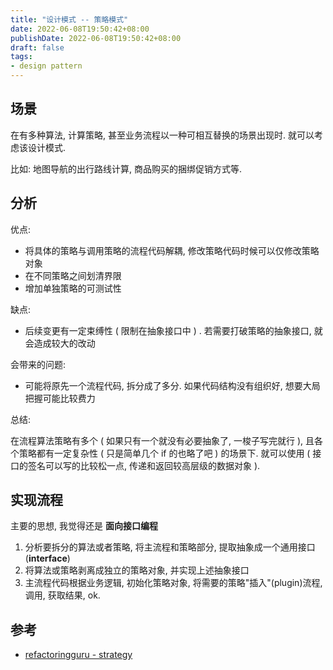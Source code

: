 ```yaml
---
title: "设计模式 -- 策略模式"
date: 2022-06-08T19:50:42+08:00
publishDate: 2022-06-08T19:50:42+08:00
draft: false
tags:
- design pattern
---
```


## 场景

在有多种算法, 计算策略, 甚至业务流程以一种可相互替换的场景出现时. 就可以考虑该设计模式.

比如: 地图导航的出行路线计算, 商品购买的捆绑促销方式等.

## 分析

优点: 

- 将具体的策略与调用策略的流程代码解耦, 修改策略代码时候可以仅修改策略对象
- 在不同策略之间划清界限
- 增加单独策略的可测试性

缺点:

- 后续变更有一定束缚性 ( 限制在抽象接口中 ) . 若需要打破策略的抽象接口, 就会造成较大的改动

会带来的问题:

- 可能将原先一个流程代码, 拆分成了多分. 如果代码结构没有组织好, 想要大局把握可能比较费力

总结:

在流程算法策略有多个 ( 如果只有一个就没有必要抽象了, 一梭子写完就行 ), 且各个策略都有一定复杂性 ( 只是简单几个 if 的也略了吧 ) 的场景下. 就可以使用 ( 接口的签名可以写的比较松一点, 传递和返回较高层级的数据对象 ). 

## 实现流程

主要的思想, 我觉得还是 **面向接口编程**

1. 分析要拆分的算法或者策略, 将主流程和策略部分, 提取抽象成一个通用接口(**interface**)
2. 将算法或策略剥离成独立的策略对象, 并实现上述抽象接口
3. 主流程代码根据业务逻辑, 初始化策略对象, 将需要的策略"插入"(plugin)流程, 调用, 获取结果, ok.


## 参考
- [refactoringguru - strategy](https://refactoringguru.cn/design-patterns/strategy)

